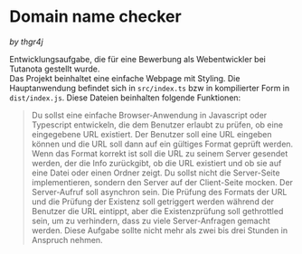 # Domain name checker
*by thgr4j*

Entwicklungsaufgabe, die für eine Bewerbung als Webentwickler bei Tutanota gestellt wurde.  
Das Projekt beinhaltet eine einfache Webpage mit Styling. Die Hauptanwendung befindet sich in `src/index.ts` bzw in kompilierter Form in `dist/index.js`. Diese Dateien beinhalten folgende Funktionen:

> Du sollst eine einfache Browser-Anwendung in Javascript oder Typescript entwickeln, die dem Benutzer erlaubt zu prüfen, ob eine eingegebene URL existiert. Der Benutzer soll eine URL eingeben können und die URL soll dann auf ein gültiges Format geprüft werden. Wenn das Format korrekt ist soll die URL zu seinem Server gesendet werden, der die Info zurückgibt, ob die URL existiert und ob sie auf eine Datei oder einen Ordner zeigt. Du sollst nicht die Server-Seite implementieren, sondern den Server auf der Client-Seite mocken. Der Server-Aufruf soll asynchron sein.
Die Prüfung des Formats der URL und die Prüfung der Existenz soll getriggert werden während der Benutzer die URL eintippt, aber die Existenzprüfung soll gethrottled sein, um zu verhindern, dass zu viele Server-Anfragen gemacht werden. Diese Aufgabe sollte nicht mehr als zwei bis drei Stunden in Anspruch nehmen.